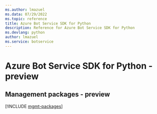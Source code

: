 ```yaml
---
ms.author: lmazuel
ms.data: 07/29/2022
ms.topic: reference
title: Azure Bot Service SDK for Python
description: Reference for Azure Bot Service SDK for Python
ms.devlang: python
author: lmazuel
ms.service: botservice
---
```

# Azure Bot Service SDK for Python - preview

## Management packages - preview
[!INCLUDE [mgmt-packages](bot-service-mgmt-index.md)]